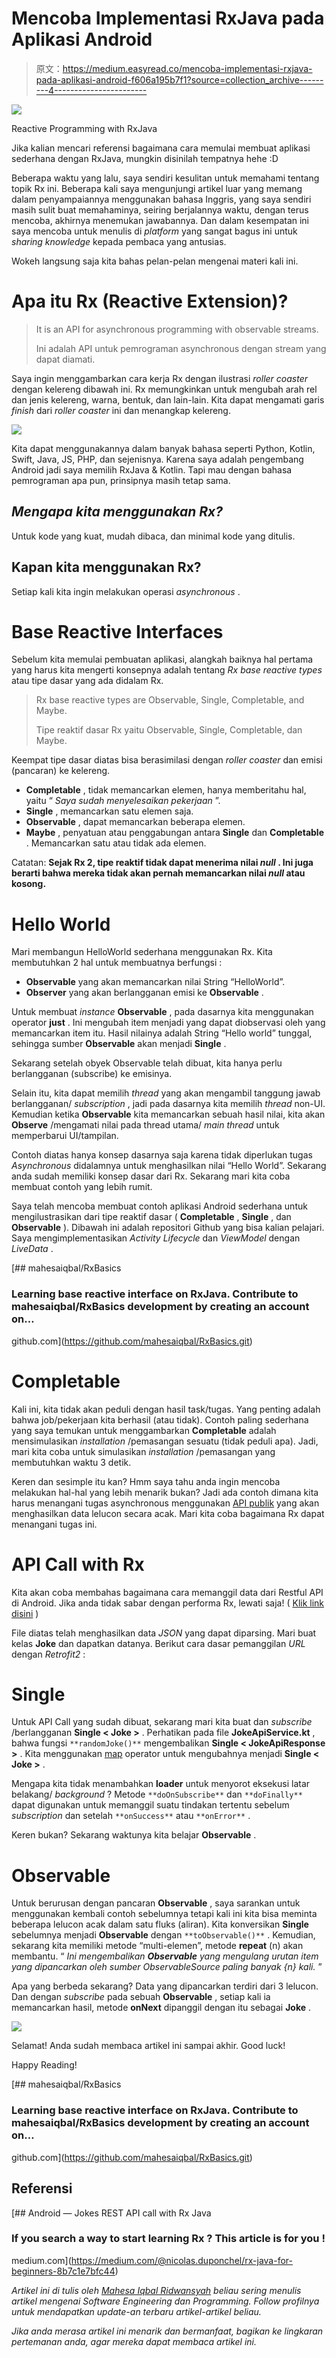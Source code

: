 # Mencoba Implementasi RxJava pada Aplikasi Android

> 原文：<https://medium.easyread.co/mencoba-implementasi-rxjava-pada-aplikasi-android-f606a195b7f1?source=collection_archive---------4----------------------->

![](img/6375908d8c35037346f80882c094c142.png)

Reactive Programming with RxJava

Jika kalian mencari referensi bagaimana cara memulai membuat aplikasi sederhana dengan RxJava, mungkin disinilah tempatnya hehe :D

Beberapa waktu yang lalu, saya sendiri kesulitan untuk memahami tentang topik Rx ini. Beberapa kali saya mengunjungi artikel luar yang memang dalam penyampaiannya menggunakan bahasa Inggris, yang saya sendiri masih sulit buat memahaminya, seiring berjalannya waktu, dengan terus mencoba, akhirnya menemukan jawabannya. Dan dalam kesempatan ini saya mencoba untuk menulis di *platform* yang sangat bagus ini untuk *sharing knowledge* kepada pembaca yang antusias.

Wokeh langsung saja kita bahas pelan-pelan mengenai materi kali ini.

# Apa itu Rx (Reactive Extension)?

> It is an API for asynchronous programming with observable streams.
> 
> Ini adalah API untuk pemrograman asynchronous dengan stream yang dapat diamati.

Saya ingin menggambarkan cara kerja Rx dengan ilustrasi *roller coaster* dengan kelereng dibawah ini. Rx memungkinkan untuk mengubah arah rel dan jenis kelereng, warna, bentuk, dan lain-lain. Kita dapat mengamati garis *finish* dari *roller coaster* ini dan menangkap kelereng.

![](img/0c0bcfa4221fd950014500edf851d6de.png)

Kita dapat menggunakannya dalam banyak bahasa seperti Python, Kotlin, Swift, Java, JS, PHP, dan sejenisnya. Karena saya adalah pengembang Android jadi saya memilih RxJava & Kotlin. Tapi mau dengan bahasa pemrograman apa pun, prinsipnya masih tetap sama.

## ***Mengapa kita menggunakan Rx?***

Untuk kode yang kuat, mudah dibaca, dan minimal kode yang ditulis.

## **Kapan kita menggunakan Rx?**

Setiap kali kita ingin melakukan operasi *asynchronous* .

# Base Reactive Interfaces

Sebelum kita memulai pembuatan aplikasi, alangkah baiknya hal pertama yang harus kita mengerti konsepnya adalah tentang *Rx base reactive types* atau tipe dasar yang ada didalam Rx.

> Rx base reactive types are Observable, Single, Completable, and Maybe.
> 
> Tipe reaktif dasar Rx yaitu Observable, Single, Completable, dan Maybe.

Keempat tipe dasar diatas bisa berasimilasi dengan *roller coaster* dan emisi (pancaran) ke kelereng.

*   **Completable** , tidak memancarkan elemen, hanya memberitahu hal, yaitu “ *Saya sudah menyelesaikan pekerjaan* ”.
*   **Single** , memancarkan satu elemen saja.
*   **Observable** , dapat memancarkan beberapa elemen.
*   **Maybe** , penyatuan atau penggabungan antara **Single** dan **Completable** . Memancarkan satu atau tidak ada elemen.

Catatan:
**Sejak Rx 2, tipe reaktif tidak dapat menerima nilai *null* . Ini juga berarti bahwa mereka tidak akan pernah memancarkan nilai *null* atau kosong.**

# Hello World

Mari membangun HelloWorld sederhana menggunakan Rx. Kita membutuhkan 2 hal untuk membuatnya berfungsi :

*   **Observable** yang akan memancarkan nilai String “HelloWorld”.
*   **Observer** yang akan berlangganan emisi ke **Observable** .

Untuk membuat *instance* **Observable** , pada dasarnya kita menggunakan operator **just** . Ini mengubah item menjadi yang dapat diobservasi oleh yang memancarkan item itu. Hasil nilainya adalah String “Hello world” tunggal, sehingga sumber **Observable** akan menjadi **Single** .

Sekarang setelah obyek Observable telah dibuat, kita hanya perlu berlangganan (subscribe) ke emisinya.

Selain itu, kita dapat memilih *thread* yang akan mengambil tanggung jawab berlangganan/ *subscription* , jadi pada dasarnya kita memilih *thread* non-UI. Kemudian ketika **Observable** kita memancarkan sebuah hasil nilai, kita akan **Observe** /mengamati nilai pada thread utama/ *main thread* untuk memperbarui UI/tampilan.

Contoh diatas hanya konsep dasarnya saja karena tidak diperlukan tugas *Asynchronous* didalamnya untuk menghasilkan nilai “Hello World”. Sekarang anda sudah memiliki konsep dasar dari Rx. Sekarang mari kita coba membuat contoh yang lebih rumit.

Saya telah mencoba membuat contoh aplikasi Android sederhana untuk mengilustrasikan dari tipe reaktif dasar ( **Completable** , **Single** , dan **Observable** ). Dibawah ini adalah repositori Github yang bisa kalian pelajari. Saya mengimplementasikan *Activity Lifecycle* dan *ViewModel* dengan *LiveData* .

[](https://github.com/mahesaiqbal/RxBasics.git) [## mahesaiqbal/RxBasics

### Learning base reactive interface on RxJava. Contribute to mahesaiqbal/RxBasics development by creating an account on…

github.com](https://github.com/mahesaiqbal/RxBasics.git) 

# Completable

Kali ini, kita tidak akan peduli dengan hasil task/tugas. Yang penting adalah bahwa job/pekerjaan kita berhasil (atau tidak). Contoh paling sederhana yang saya temukan untuk menggambarkan **Completable** adalah mensimulasikan *installation* /pemasangan sesuatu (tidak peduli apa). Jadi, mari kita coba untuk simulasikan *installation* /pemasangan yang membutuhkan waktu 3 detik.

Keren dan sesimple itu kan? Hmm saya tahu anda ingin mencoba melakukan hal-hal yang lebih menarik bukan? Jadi ada contoh dimana kita harus menangani tugas asynchronous menggunakan [API publik](http://api.icndb.com/jokes/random) yang akan menghasilkan data lelucon secara acak. Mari kita coba bagaimana Rx dapat menangani tugas ini.

# API Call with Rx

Kita akan coba membahas bagaimana cara memanggil data dari Restful API di Android. Jika anda tidak sabar dengan performa Rx, lewati saja! ( [Klik link disini](http://api.icndb.com/jokes/random) )

File diatas telah menghasilkan data *JSON* yang dapat diparsing. Mari buat kelas **Joke** dan dapatkan datanya. Berikut cara dasar pemanggilan *URL* dengan *Retrofit2* :

# Single

Untuk API Call yang sudah dibuat, sekarang mari kita buat dan *subscribe* /berlangganan **Single < Joke >** . Perhatikan pada file **JokeApiService.kt** , bahwa fungsi `**randomJoke()**` mengembalikan **Single < JokeApiResponse >** . Kita menggunakan [map](http://reactivex.io/documentation/operators/map.html) operator untuk mengubahnya menjadi **Single < Joke >** .

Mengapa kita tidak menambahkan **loader** untuk menyorot eksekusi latar belakang/ *background* ? Metode `**doOnSubscribe**` dan `**doFinally**` dapat digunakan untuk memanggil suatu tindakan tertentu sebelum *subscription* dan setelah `**onSuccess**` atau `**onError**` .

Keren bukan? Sekarang waktunya kita belajar **Observable** .

# Observable

Untuk berurusan dengan pancaran **Observable** , saya sarankan untuk menggunakan kembali contoh sebelumnya tetapi kali ini kita bisa meminta beberapa lelucon acak dalam satu fluks (aliran). Kita konversikan **Single** sebelumnya menjadi **Observable** dengan `**toObservable()**` . Kemudian, sekarang kita memiliki metode “multi-elemen”, metode **repeat** (n) akan membantu. “ *Ini mengembalikan* ***Observable*** *yang mengulang urutan item yang dipancarkan oleh sumber ObservableSource paling banyak {n} kali.* ”

Apa yang berbeda sekarang? Data yang dipancarkan terdiri dari 3 lelucon. Dan dengan *subscribe* pada sebuah **Observable** , setiap kali ia memancarkan hasil, metode **onNext** dipanggil dengan itu sebagai **Joke** .

![](img/8b6839fd2837ecd45bef47f202cc24b3.png)

Selamat! Anda sudah membaca artikel ini sampai akhir. Good luck!

Happy Reading!

[](https://github.com/mahesaiqbal/RxBasics.git) [## mahesaiqbal/RxBasics

### Learning base reactive interface on RxJava. Contribute to mahesaiqbal/RxBasics development by creating an account on…

github.com](https://github.com/mahesaiqbal/RxBasics.git) 

## Referensi

[](https://medium.com/@nicolas.duponchel/rx-java-for-beginners-8b7c1e7bfc44) [## Android — Jokes REST API call with Rx Java

### If you search a way to start learning Rx ? This article is for you !

medium.com](https://medium.com/@nicolas.duponchel/rx-java-for-beginners-8b7c1e7bfc44) 

*Artikel ini di tulis oleh* [*Mahesa Iqbal Ridwansyah*](https://medium.com/u/423a2702de9a?source=post_page-----f606a195b7f1--------------------------------) *beliau sering menulis artikel mengenai Software Engineering dan Programming. Follow profilnya untuk mendapatkan update-an terbaru artikel-artikel beliau.*

*Jika anda merasa artikel ini menarik dan bermanfaat, bagikan ke lingkaran pertemanan anda, agar mereka dapat membaca artikel ini.*